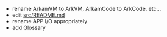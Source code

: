 - rename ArkamVM to ArkVM, ArkamCode to ArkCode, etc...
- edit [src/README.md](src/README.md)
- rename APP I/O appropriately
- add Glossary
